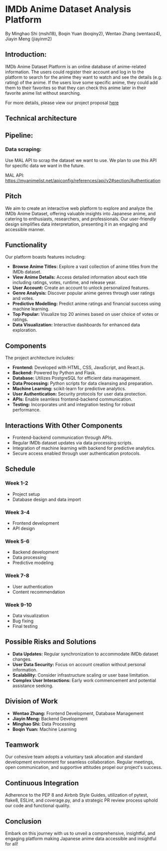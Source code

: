 # IMDb Anime Dataset Analysis Platform

By Minghao Shi (mshi18), Boqin Yuan (boqiny2), Wentao Zhang (wentaoz4), Jiayin Meng (jiayinm2)

## Introduction:
IMDb Anime Dataset Platform is an online database of anime-related information. The users could register their account and log in to the platform to search for the anime they want to watch and see the details (e.g. rating) of the anime. If the users love some specific anime, they could add them to their favorites so that they can check this anime later in their favorite anime list without searching.

For more details, please view our project proposal [here](https://docs.google.com/document/d/1Po8U-SgywcwDFIAYKNRANwdWjj6rEpnyhtdZcU9oOjE/edit?usp=sharing)

## Technical architecture



## Pipeline:

### Data scraping:

Use MAL API to scrap the dataset we want to use. We plan to use this API for specific data we want in the future. 

MAL API: https://myanimelist.net/apiconfig/references/api/v2#section/Authentication

## Pitch

We aim to create an interactive web platform to explore and analyze the IMDb Anime Dataset, offering valuable insights into Japanese anime, and catering to enthusiasts, researchers, and professionals. Our user-friendly design simplifies data interpretation, presenting it in an engaging and accessible manner.

## Functionality

Our platform boasts features including:

- **Browse Anime Titles:** Explore a vast collection of anime titles from the IMDb dataset.
- **View Anime Details:** Access detailed information about each title including ratings, votes, runtime, and release year.
- **User Account:** Create an account to unlock personalized features.
- **Genre Analysis:** Discover popular anime genres through user ratings and votes.
- **Predictive Modelling:** Predict anime ratings and financial success using machine learning.
- **Top Popular:** Visualize top 20 animes based on user choice of votes or ratings.
- **Data Visualization:** Interactive dashboards for enhanced data exploration.

## Components

The project architecture includes:

- **Frontend:** Developed with HTML, CSS, JavaScript, and React.js.
- **Backend:** Powered by Python and Flask.
- **Database:** Utilizes PostgreSQL for efficient data management.
- **Data Processing:** Python scripts for data cleansing and preparation.
- **Machine Learning:** scikit-learn for predictive analytics.
- **User Authentication:** Security protocols for user data protection.
- **APIs:** Enable seamless frontend-backend communication.
- **Testing:** Incorporates unit and integration testing for robust performance.

## Interactions With Other Components

- Frontend-backend communication through APIs.
- Regular IMDb dataset updates via data processing scripts.
- Integration of machine learning with backend for predictive analytics.
- Secure access enabled through user authentication protocols.

## Schedule

### Week 1-2
- Project setup
- Database design and data import

### Week 3-4
- Frontend development
- API design

### Week 5-6
- Backend development
- Data processing
- Predictive modeling

### Week 7-8
- User authentication
- Content recommendation

### Week 9-10
- Data visualization
- Bug fixing
- Final testing

## Possible Risks and Solutions

- **Data Updates:** Regular synchronization to accommodate IMDb dataset changes.
- **User Data Security:** Focus on account creation without personal information.
- **Scalability:** Consider infrastructure scaling or user base limitation.
- **Complex User Interactions:** Early work commencement and potential assistance seeking.

## Division of Work

- **Wentao Zhang:** Frontend Development, Database Management
- **Jiayin Meng:** Backend Development
- **Minghao Shi:** Data Processing
- **Boqin Yuan:** Machine Learning

## Teamwork

Our cohesive team adopts a voluntary task allocation and standard development environment for seamless collaboration. Regular meetings, open communication, and supportive attitudes propel our project's success.

## Continuous Integration

Adherence to the PEP 8 and Airbnb Style Guides, utilization of pytest, flake8, ESLint, and coverage.py, and a strategic PR review process uphold our code and functional quality.

## Conclusion

Embark on this journey with us to unveil a comprehensive, insightful, and engaging platform making Japanese anime data accessible and insightful for all!

